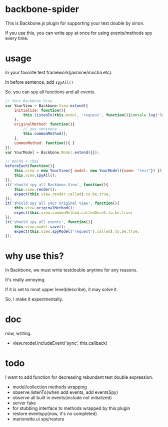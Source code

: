# backbone-spider

This is Backbone.js plugin for supporting your test double by sinon.

If you use this, you can write spy at once for using events/methods spy every time.

# usage

In your favorite test framework(jasmine/mocha etc).

In before sentence, add ```spyAll()```

So, you can spy all functions and all events.

```javascript
// Your Backbone View
var YourView = Backbone.View.extend({
    initialize: function(){
        this.listenTo(this.model, 'request', function(){console.log('Saving');});
    },
    originalMethod: function(){
        // any sentence ...
        this.commonMethod();
    },
    commonMethod: function(){ }
});
var YourModel = Backbone.Model.extend({});

// mocha + chai
beforeEach(function(){
    this.view = new YourView({ model: new YourModel({name: "test"}) });
    this.view.spyAll();
});
it('should spy all Backbone.View', function(){
    this.view.render();
    expect(this.view.render.called).to.be.true;
});
it('should spy all your original View', function(){
    this.view.originalMethod();
    expect(this.view.commonMethod.calledOnce).to.be.true;
});
it('should spy all events', function(){
    this.view.model.save();
    expect(this.view.spyModel('request').called).to.be.true;
});
```

# why use this?

In Backbone, we must write testdouble anytime for any reasons.

It's really annoying.

If it is set to most upper level(describe), it may solve it.

So, I make it experimentally.

# doc

now, writing.

- view.model.includeEvent('sync', this.callback)


# todo

I want to add function for decreasing rebundant test double expression.

- model/collection methods wrapping
- observe listenTo(when add events, add eventsSpy)
- observe all built in events(include not initialized)
- server fake
- for stubbing interface to methods wrapped by this plugin
- restore eventspy(now, it's no completed)
- marionette.ui spy/restore
